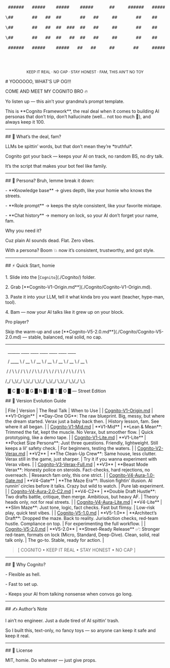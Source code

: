 <div align="center">



<pre>



&nbsp;######   #####    #####    #####      ##     ######   #####

\##       ##   ##  ##       ##   ##     ##       ##    ##   ##

\##       ##   ##  ##  ###  ##   ##     ##       ##    ##   ##

\##       ##   ##  ##   ##  ##   ##     ##       ##    ##   ##

&nbsp;######   #####    #####   ##   ##     ##       ##     #####



</pre>



<sub>KEEP IT REAL · NO CAP · STAY HONEST · FAM, THIS AIN’T NO TOY</sub>

</div>







\# YOOOOOO, WHAT’S UP OG!!!  

COME AND MEET MY COGNITO BRO 🔥  



Yo listen up — this ain’t your grandma’s prompt template.  

This is \*\*Cognito Framework\*\*, the real deal when it comes to building AI personas that don’t trip, don’t hallucinate (well… not too much 👀), and always keep it 100.  



---



\## 🚀 What’s the deal, fam?  

LLMs be spittin’ words, but that don’t mean they’re \*truthful\*.  

Cognito got your back — keeps your AI on track, no random BS, no dry talk.  

It’s the script that makes your bot feel like family.  



---



\## 🤔 Persona? Bruh, lemme break it down:  

\- \*\*Knowledge base\*\* → gives depth, like your homie who knows the streets.  

\- \*\*Role prompt\*\* → keeps the style consistent, like your favorite mixtape.  

\- \*\*Chat history\*\* → memory on lock, so your AI don’t forget your name, fam.  



Why you need it?  

Cuz plain AI sounds dead. Flat. Zero vibes.  

With a persona? Boom 💥 now it’s consistent, trustworthy, and got style.  



---



\## ⚡ Quick Start, homie  

1\. Slide into the \[`Cognito`](./Cognito/) folder.  

2\. Grab \[\*\*Cognito-V1-Origin.md\*\*](./Cognito/Cognito-V1-Origin.md).  

3\. Paste it into your LLM, tell it what kinda bro you want (teacher, hype-man, tool).  

4\. Bam — now your AI talks like it grew up on your block.  



Pro player?  

Skip the warm-up and use \[\*\*Cognito-V5-2.0.md\*\*](./Cognito/Cognito-V5-2.0.md) — stable, balanced, real solid, no cap.  



---



&nbsp;  \_\_\_\_\_\_      \_\_\_\_      \_\_\_\_      \_\_\_\_      \_\_\_\_      \_\_\_\_      \_\_\_\_

&nbsp; / \_\_\_\_ \\    / \_\_ \\    / \_\_ \\    / \_\_ \\    / \_\_ \\    / \_\_ \\    / \_\_ \\

&nbsp;/ /    \\ \\  / /  \\ \\  / /  \\ \\  / /  \\ \\  / /  \\ \\  / /  \\ \\  / /  \\ \\

/\_/      \\\_\\/\_/    \\\_\\/\_/    \\\_\\/\_/    \\\_\\/\_/    \\\_\\/\_/    \\\_\\/\_/    \\\_\\



&nbsp;      █  C  █  O  █  G  █  N  █  I  █  T  █  O  █     — Street Edition





\## 🧩 Version Evolution Guide 



| File | Version | The Real Talk | When to Use |
| [Cognito-V1-Origin.md](./Cognito-V1-Origin.md) | \*\*V1-Origin\*\* | \*\*Day-One OG\*\*: The raw blueprint. Big, messy, but where the dream started. Verax just a baby back then. | History lesson, fam. See where it all began. |
| [Cognito-V1-Mid.md](./Cognito//Cognito-V1-Mid.md) | \*\*V1-Mid\*\* | \*\*Lean \& Mean\*\*: Trimmed the fat, kept the muscle. No Verax, but smoother flow. | Quick prototyping, like a demo tape. |
| [Cognito-V1-Lite.md](./Cognito//Cognito-V1-Lite.md) | \*\*V1-Lite\*\* | \*\*Pocket Size Persona\*\*: Just three questions. Friendly, lightweight. Still keeps a lil’ safety check. | For beginners, testing the waters. |
| [Cognito-V2-Verax.md](./Cognito//Cognito-V2-Verax.md) | \*\*V2\*\* | \*\*The Clean-Up Crew\*\*: Same house, less clutter. Verax still in the game, just sharper. | Try it if you wanna experiment with Verax vibes. |
| [Cognito-V3-Verax-Full.md](./Cognito//Cognito-V3-Verax-Full.md) | \*\*V3\*\* | \*\*Beast Mode Verax\*\*: Honesty police on steroids. Fact-checks, hard rejections, no overreach. | Research fam only, this one strict. |
| [Cognito-V4-Aura-1.0-Gate.md](./Cognito//Cognito-V4-Aura-1.0-Gate.md) | \*\*V4-Gate\*\* | \*\*The Maze Era\*\*: Illusion fightin’ illusion. AI runnin’ circles before it talks. Crazy but wild to watch. | Pure lab experiment. |
| [Cognito-V4-Aura-2.0-C2.md](./Cognito//Cognito-V4-Aura-2.0-C2.md) | \*\*V4-C2\*\* | \*\*Double Draft Hustle\*\*: Two drafts battle, critique, then merge. Ambitious, but heavy AF. | Theory heads only, not for real streets. |
| [Cognito-V4-Aura-Lite.md](./Cognito//Cognito-V4-Aura-Lite.md) | \*\*V4-Lite\*\* | \*\*Slim Maze\*\*: Just tone, logic, fact checks. Fast but flimsy. | Low-risk play, quick test vibes. |
| [Cognito-V5-1.0.md](./Cognito//Cognito-V5-1.0.md) | \*\*V5-1.0\*\* | \*\*Architect’s Draft\*\*: Dropped the maze. Back to reality. Jurisdiction checks, red-team hustle. Compliance on top. | For experimenting the full workflow. |
| [Cognito-V5-2.0.md](./Cognito//Cognito-V5-2.0.md) | \*\*V5-2.0\*\* | \*\*Street-Ready Release\*\* ✅: Stronger red-team, formats on lock (Micro, Standard, Deep-Dive). Clean, solid, real talk only. | The go-to. Stable, ready for action. |





> \[ COGNITO • KEEP IT REAL • STAY HONEST • NO CAP ]

---



\## 👊 Why Cognito?  

\- Flexible as hell.  

\- Fast to set up.  

\- Keeps your AI from talking nonsense when convos go long.  



---



\## ✍️ Author’s Note  

I ain’t no engineer. Just a dude tired of AI spittin’ trash.  

So I built this, text-only, no fancy toys — so anyone can keep it safe and keep it real.  



---



\## 📜 License  

MIT, homie. Do whatever — just give props.  



